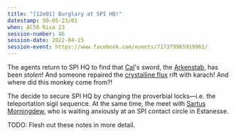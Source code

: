```yaml
---
title: "[12e01] Burglary at SPI HQ!"
datestamp: 50-05-23/01
when: AC50 Rixa 23
session-number: 46
session-date: 2022-04-15
session-event: https://www.facebook.com/events/717379965919961/
---
```


The agents return to SPI HQ to find that [Cal](../dossiers/cal)'s sword, the [Arkenstab](../relics/arkenstone), has been *stolen*! And someone repaired the [crystalline flux](../locales/flux#crystalline-flux) rift with karach! And where did this monkey come from?!

The decide to secure SPI HQ by changing the proverbial locks—i.e. the teleportation sigil sequence. At the same time, the meet with [Sartus Morningdew](../dossiers/sartus-morningdew), who is waiting anxiously at an SPI contact circle in Estanesse.

TODO: Flesh out these notes in more detail.
